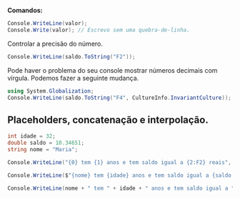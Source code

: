 **Comandos:**
```csharp
Console.WriteLine(valor);
Console.Write(valor); // Escrevo sem uma quebra-de-linha.
```
Controlar a precisão do número.
```csharp
Console.WriteLine(saldo.ToString("F2"));
```
Pode haver o problema do seu console mostrar números decimais com vírgula. Podemos fazer a seguinte mudança.
```csharp
using System.Globalization;
Console.WriteLine(saldo.ToString("F4", CultureInfo.InvariantCulture));
```

## Placeholders, concatenação e interpolação.

```csharp
int idade = 32;
double saldo = 10.34651;
string nome = "Maria";

Console.WriteLine("{0} tem {1} anos e tem saldo igual a {2:F2} reais", nome, idade, saldo);

Console.WriteLine($"{nome} tem {idade} anos e tem saldo igual a {saldo:F2} reais");

Console.WriteLine(nome + " tem " + idade + " anos e tem saldo igual a " saldo.ToString("F2", CultureInfo.InvariantCulture) + " reais");
```
